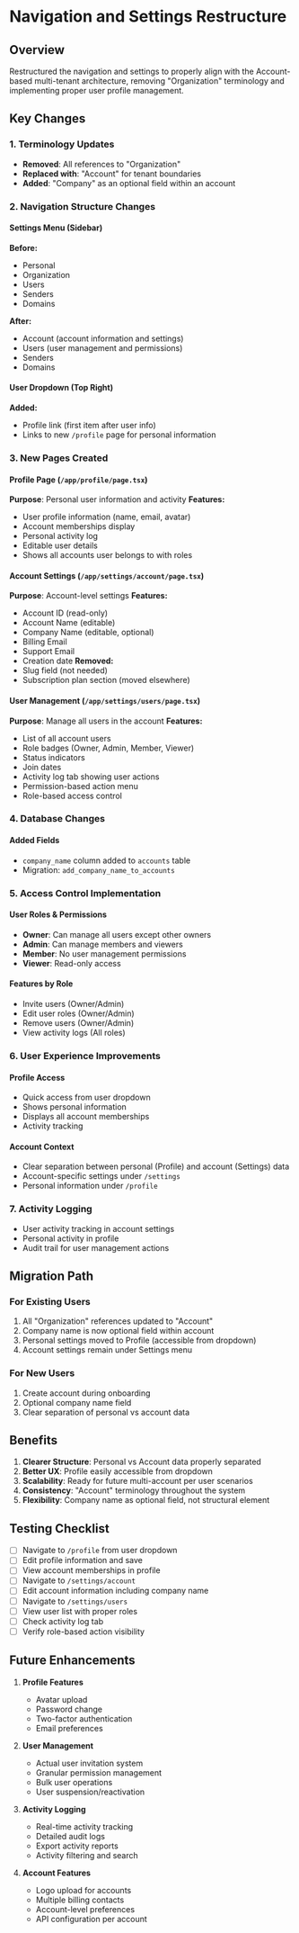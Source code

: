 # Navigation and Settings Restructure

## Overview
Restructured the navigation and settings to properly align with the Account-based multi-tenant architecture, removing "Organization" terminology and implementing proper user profile management.

## Key Changes

### 1. Terminology Updates
- **Removed**: All references to "Organization"
- **Replaced with**: "Account" for tenant boundaries
- **Added**: "Company" as an optional field within an account

### 2. Navigation Structure Changes

#### Settings Menu (Sidebar)
**Before:**
- Personal
- Organization  
- Users
- Senders
- Domains

**After:**
- Account (account information and settings)
- Users (user management and permissions)
- Senders
- Domains

#### User Dropdown (Top Right)
**Added:**
- Profile link (first item after user info)
- Links to new `/profile` page for personal information

### 3. New Pages Created

#### Profile Page (`/app/profile/page.tsx`)
**Purpose**: Personal user information and activity
**Features:**
- User profile information (name, email, avatar)
- Account memberships display
- Personal activity log
- Editable user details
- Shows all accounts user belongs to with roles

#### Account Settings (`/app/settings/account/page.tsx`)
**Purpose**: Account-level settings
**Features:**
- Account ID (read-only)
- Account Name (editable)
- Company Name (editable, optional)
- Billing Email
- Support Email
- Creation date
**Removed:**
- Slug field (not needed)
- Subscription plan section (moved elsewhere)

#### User Management (`/app/settings/users/page.tsx`)
**Purpose**: Manage all users in the account
**Features:**
- List of all account users
- Role badges (Owner, Admin, Member, Viewer)
- Status indicators
- Join dates
- Activity log tab showing user actions
- Permission-based action menu
- Role-based access control

### 4. Database Changes

#### Added Fields
- `company_name` column added to `accounts` table
- Migration: `add_company_name_to_accounts`

### 5. Access Control Implementation

#### User Roles & Permissions
- **Owner**: Can manage all users except other owners
- **Admin**: Can manage members and viewers
- **Member**: No user management permissions
- **Viewer**: Read-only access

#### Features by Role
- Invite users (Owner/Admin)
- Edit user roles (Owner/Admin)
- Remove users (Owner/Admin)
- View activity logs (All roles)

### 6. User Experience Improvements

#### Profile Access
- Quick access from user dropdown
- Shows personal information
- Displays all account memberships
- Activity tracking

#### Account Context
- Clear separation between personal (Profile) and account (Settings) data
- Account-specific settings under `/settings`
- Personal information under `/profile`

### 7. Activity Logging
- User activity tracking in account settings
- Personal activity in profile
- Audit trail for user management actions

## Migration Path

### For Existing Users
1. All "Organization" references updated to "Account"
2. Company name is now optional field within account
3. Personal settings moved to Profile (accessible from dropdown)
4. Account settings remain under Settings menu

### For New Users
1. Create account during onboarding
2. Optional company name field
3. Clear separation of personal vs account data

## Benefits

1. **Clearer Structure**: Personal vs Account data properly separated
2. **Better UX**: Profile easily accessible from dropdown
3. **Scalability**: Ready for future multi-account per user scenarios
4. **Consistency**: "Account" terminology throughout the system
5. **Flexibility**: Company name as optional field, not structural element

## Testing Checklist

- [ ] Navigate to `/profile` from user dropdown
- [ ] Edit profile information and save
- [ ] View account memberships in profile
- [ ] Navigate to `/settings/account`
- [ ] Edit account information including company name
- [ ] Navigate to `/settings/users`
- [ ] View user list with proper roles
- [ ] Check activity log tab
- [ ] Verify role-based action visibility

## Future Enhancements

1. **Profile Features**
   - Avatar upload
   - Password change
   - Two-factor authentication
   - Email preferences

2. **User Management**
   - Actual user invitation system
   - Granular permission management
   - Bulk user operations
   - User suspension/reactivation

3. **Activity Logging**
   - Real-time activity tracking
   - Detailed audit logs
   - Export activity reports
   - Activity filtering and search

4. **Account Features**
   - Logo upload for accounts
   - Multiple billing contacts
   - Account-level preferences
   - API configuration per account
